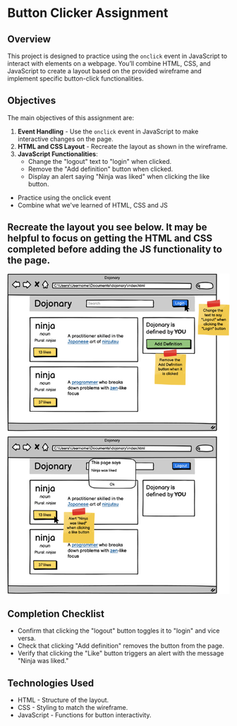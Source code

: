 # Button Clicker Assignment

## Overview

This project is designed to practice using the `onclick` event in JavaScript to interact with elements on a webpage. You’ll combine HTML, CSS, and JavaScript to create a layout based on the provided wireframe and implement specific button-click functionalities.

## Objectives

The main objectives of this assignment are:
1. **Event Handling** - Use the `onclick` event in JavaScript to make interactive changes on the page.
2. **HTML and CSS Layout** - Recreate the layout as shown in the wireframe.
3. **JavaScript Functionalities**:
   - Change the "logout" text to "login" when clicked.
   - Remove the "Add definition" button when clicked.
   - Display an alert saying "Ninja was liked" when clicking the like button.

- Practice using the onclick event
- Combine what we've learned of HTML, CSS and JS

## Recreate the layout you see below. It may be helpful to focus on getting the HTML and CSS completed before adding the JS functionality to the page.

![Button clicker](image.png)


## Completion Checklist
- Confirm that clicking the "logout" button toggles it to "login" and vice versa.
- Check that clicking "Add definition" removes the button from the page.
- Verify that clicking the "Like" button triggers an alert with the message "Ninja was liked."

## Technologies Used
- HTML - Structure of the layout.
- CSS - Styling to match the wireframe.
- JavaScript - Functions for button interactivity. 
